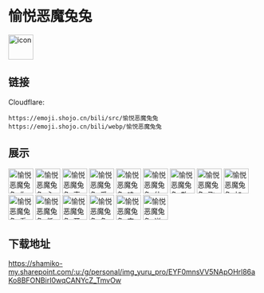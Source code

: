 # 愉悦恶魔兔兔
<img src="https://emoji.shojo.cn/bili/src/愉悦恶魔兔兔/icon.png" width="50" height="50" alt="icon">

## 链接
Cloudflare:
```
https://emoji.shojo.cn/bili/src/愉悦恶魔兔兔
https://emoji.shojo.cn/bili/webp/愉悦恶魔兔兔
```
## 展示
<img src="https://emoji.shojo.cn/bili/src/愉悦恶魔兔兔/愉悦恶魔兔兔-你是最棒的.png" width="50" height="50" alt="愉悦恶魔兔兔-你是最棒的">
<img src="https://emoji.shojo.cn/bili/src/愉悦恶魔兔兔/愉悦恶魔兔兔-心碎倒地.png" width="50" height="50" alt="愉悦恶魔兔兔-心碎倒地">
<img src="https://emoji.shojo.cn/bili/src/愉悦恶魔兔兔/愉悦恶魔兔兔-真的无语.png" width="50" height="50" alt="愉悦恶魔兔兔-真的无语">
<img src="https://emoji.shojo.cn/bili/src/愉悦恶魔兔兔/愉悦恶魔兔兔-爱你哟.png" width="50" height="50" alt="愉悦恶魔兔兔-爱你哟">
<img src="https://emoji.shojo.cn/bili/src/愉悦恶魔兔兔/愉悦恶魔兔兔-呜呜哭哭.png" width="50" height="50" alt="愉悦恶魔兔兔-呜呜哭哭">
<img src="https://emoji.shojo.cn/bili/src/愉悦恶魔兔兔/愉悦恶魔兔兔-什么情况.png" width="50" height="50" alt="愉悦恶魔兔兔-什么情况">
<img src="https://emoji.shojo.cn/bili/src/愉悦恶魔兔兔/愉悦恶魔兔兔-散发魅力.png" width="50" height="50" alt="愉悦恶魔兔兔-散发魅力">
<img src="https://emoji.shojo.cn/bili/src/愉悦恶魔兔兔/愉悦恶魔兔兔-飞速冲刺.png" width="50" height="50" alt="愉悦恶魔兔兔-飞速冲刺">
<img src="https://emoji.shojo.cn/bili/src/愉悦恶魔兔兔/愉悦恶魔兔兔-加油哦.png" width="50" height="50" alt="愉悦恶魔兔兔-加油哦">
<img src="https://emoji.shojo.cn/bili/src/愉悦恶魔兔兔/愉悦恶魔兔兔-看戏.png" width="50" height="50" alt="愉悦恶魔兔兔-看戏">
<img src="https://emoji.shojo.cn/bili/src/愉悦恶魔兔兔/愉悦恶魔兔兔-低落ing.png" width="50" height="50" alt="愉悦恶魔兔兔-低落ing">
<img src="https://emoji.shojo.cn/bili/src/愉悦恶魔兔兔/愉悦恶魔兔兔-开始思考.png" width="50" height="50" alt="愉悦恶魔兔兔-开始思考">
<img src="https://emoji.shojo.cn/bili/src/愉悦恶魔兔兔/愉悦恶魔兔兔-兔兔困了.png" width="50" height="50" alt="愉悦恶魔兔兔-兔兔困了">
<img src="https://emoji.shojo.cn/bili/src/愉悦恶魔兔兔/愉悦恶魔兔兔-完全愣住.png" width="50" height="50" alt="愉悦恶魔兔兔-完全愣住">
<img src="https://emoji.shojo.cn/bili/src/愉悦恶魔兔兔/愉悦恶魔兔兔-详细讲讲.png" width="50" height="50" alt="愉悦恶魔兔兔-详细讲讲">

## 下载地址

https://shamiko-my.sharepoint.com/:u:/g/personal/img_yuru_pro/EYF0mnsVV5NApOHrl86aKo8BFONBirI0wqCANYcZ_TmvOw